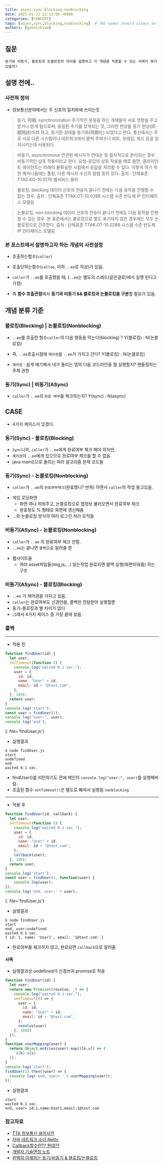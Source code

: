 ```yaml
---
title: async-sync-blocking-nonblocking
date: 2023-01-22 22:13:00 +0900
categories: [CONCEPT]
tags: [async,sync,blocking,nonblocking]  # TAG names should always be lowercase
authors: [gonnichiwa]
---
```


## 질문
```
동기와 비동기, 블로킹과 논블로킹의 차이를 설명하고 각 개념을 적용할 수 있는 사례가 뭐가 있을까?
```

## 설명 전에..
### 사전적 정의
- 정보통신분야에서는 두 신호의 일치화에 쓰이는듯

>동기, 同期, synchronization
주기적인 운동을 하는 개체들이 서로 영향을 주고받거나 받게 됨으로써, 동일한 주기를 갖게되는 것, 그러한 현상을 동기 현상(同期現狀)이라 하고, 동기된 상태를 동기화(同期化) 되었다고 한다, 통신에서는 주로 서로 다른 시스템이나 네트워크에서 클럭 주파수나 비트, 프레임, 워드 등을 일치시키는데 사용된다.

>비동기, asynchronous
연관된 메시지가 연대순 및 절차적으로 분리되는 경우 비동기적인 상호 작용이라고 한다. 요청-응답의 상호 작용을 예로 들면, 클라이언트 에이전트는 미래의 불확실한 시점에서 응답을 처리할 수 있다. 이렇게 하기 위한 메커니즘에는 폴링, 다른 메시지 수신의 알림 등이 있다.
출처 : 단체표준 TTAS.KO-10.0179 웹서비스 용어

>블로킹, blocking
데이터 신호의 전송이 끝나기 전에는 다음 동작을 진행할 수 없는 경우.
출처 : 단체표준 TTAK.OT-10.0288 시스템 수준 반도체 IP 인터페이스 모델링

>논블로킹, non-blocking
데이터 신호의 전송이 끝나기 전에도 다음 동작을 진행할 수 있는 경우. 본 표준에서는 블로킹으로 별도 표기되지 않은 경우에는 모두 논블로킹으로 간주한다.
출처 : 단체표준 TTAK.OT-10.0288 시스템 수준 반도체 IP 인터페이스 모델링


### 본 포스트에서 설명하고자 하는 개념의 사전설정
- 호출하는함수(`caller`)
- 호출당하는함수(`callee`, 이하 `..ee`로 작성)가 있음.

- `caller`가 `..ee`를 호출했을 때,  (`..ee`는 별도의 스레드(같은걸로)에서 실행 된다고 가정)
- 즉 **함수 호출관점**에서 **동기와 비동기 && 블로킹과 논블로킹을 구분**할 필요가 있음.


## 개념 분류 기준

### 블로킹(Blocking) | 논블로킹(Nonblocking)
- `..ee`를 호출한 함수`caller`의 다음 행동을 막는다(blocking) ? Y(블로킹) : N(논블로킹)
- 즉, `..ee`호출시점에 `제어권`을 `..ee`가 가지고 간다? Y(블로킹) : N(논블로킹)

- `제어권` : 쉽게 얘기해서 내가 돌리는 앱의 다음 코드라인을 뭘 실행할지? 핸들링하는 주체 권한


### 동기(Sync) | 비동기(ASync)
- `caller`가 `..ee`의 `완료 여부`를 체크하는지? Y(sync) : N(async)


## CASE
- 4가지 케이스가 있겠다.

### 동기(Sync) - 블로킹(Blocking)
- `Sync`니까, `caller`가 `..ee`에게 완료여부 체크 해야 하지만,
- `제어권`이 `..ee`에게 있으므로 완료여부 체크를 할 수 없음.
- java main()으로 돌리는 여러 알고리즘 문제 코드들

### 동기(Sync) - 논블로킹(Nonblocking)
- `caller`가 `..ee`의 `완료여부체크`(완료했니? 반복) 하면서 `caller`의 작업 돌고있음.
+ 게임 로딩화면
  - 화면 하나 띄워주고, 논블로킹으로 맵정보 불러오면서 완료여부 체크
  - 완료정도 % 형태로 화면에 갱신해줌
+ ...외 논블로킹 방식의 여러 로그인 처리 로직들

### 비동기(ASync) - 논블로킹(Nonblocking)
- `caller`가 `..ee` 의 완료여부 체크 안함.
- `..ee`는 끝나면 `콜백`으로 알려줄 뿐
+ 웹사이트들 
  - 여러 asset파일들(img,js,...) 읽는작업 완료되면 콜백 실행(화면띄워줌) 하는 구조

### 비동기(ASync) - 블로킹(Blocking)
- `..ee` 가 제어권을 가지고 있음.
- `caller`는 완료여부도 신경안씀, 콜백만 전달받아 실행할뿐
- 동기-블로킹과 별 차이가 없다
- 그래서 4가지 케이스 중 가장 끝에 놨음.


### 콜백
---
- 적용 전
```javascript
function findUser(id) {
  let user;
  setTimeout(function () {
    console.log("waited 0.1 sec.");
    user = {
      id: id,
      name: "User" + id,
      email: id + "@test.com",
    };
  }, 100);
  return user;
}
console.log('start');
const user = findUser(1);
console.log("user:", user);
console.log('end');
```
{: file='findUser.js'}

- 실행결과
```
$ node findUser.js
start
undefined
end
waited 0.1 sec.
```
- findUser()를 리턴하기도 전에 메인의 `console.log("user:", user)`를 실행해버림.
- 호출된 함수 `setTimeout()`은 별도로 빠져서 실행됨 `nonblocking`

---

- 적용 후
```js
function findUser(id, callback) {
  let user;
  setTimeout(function () {
    console.log("waited 0.1 sec.");
    user = {
      id: id,
      name: "User" + id,
      email: id + "@test.com",
    };
    callback(user);
  }, 100);
  return user;
}
console.log('start');
const user = findUser(1, function(user) {
    console.log(user);
});
console.log('end, user:' + user);
```
{: file='findUser.js'}

- 실행결과
```
$ node findUser.js
start
end, user:undefined
waited 0.1 sec.
{ id: 1, name: 'User1', email: '1@test.com' }
```
- 완료여부를 체크하지 않고, 완료되면 `callback`으로 알려줌

#### 사족
- 실행결과상 undefined가 신경쓰여 promise로 적용
```js
function findUser(id) {
  let user;
  return new Promise((resolve, _) => {
    console.log("waited 0.1 sec.");
    setTimeout(() => {
      user = {
        id: id,
        name: "User" + id,
        email: id + "@test.com",
      };
      resolve(user)
    }, 1000)
  });
}
function userMapping(user) {
  return Object.entries(user).map(([k,v]) => (
    `${k}:${v}`
  ));
}
console.log('start');
findUser(1).then((user) => {
  console.log('end, user= ' + userMapping(user));
});
```

- 실행결과
```
start
waited 0.1 sec.
end, user= id:1,name:User1,email:1@test.com
```



### 참고자료
- [TTA 정보통신 용어사전](https://terms.tta.or.kr/dictionary/dictionaryView.do?word_seq=086653-1)
- [자바 네트워크 소녀 Netty](https://www.aladin.co.kr/m/mproduct.aspx?ItemId=67191832)
- [Callback함수란?? 뭔데??](https://velog.io/@ko1586/Callback%ED%95%A8%EC%88%98%EB%9E%80-%EB%AD%94%EB%8D%B0)
- [개발자 기술면접 노트](https://product.kyobobook.co.kr/detail/S000212738756)
- [완벽히 이해하는 동기/비동기 & 블로킹/논블로킹](https://inpa.tistory.com/entry/%F0%9F%91%A9%E2%80%8D%F0%9F%92%BB-%EB%8F%99%EA%B8%B0%EB%B9%84%EB%8F%99%EA%B8%B0-%EB%B8%94%EB%A1%9C%ED%82%B9%EB%85%BC%EB%B8%94%EB%A1%9C%ED%82%B9-%EA%B0%9C%EB%85%90-%EC%A0%95%EB%A6%AC#%ED%99%9C%EC%9A%A9_%EC%98%88%EC%8B%9C_%ED%94%84%EB%A1%9C%EA%B7%B8%EB%9E%A8)
